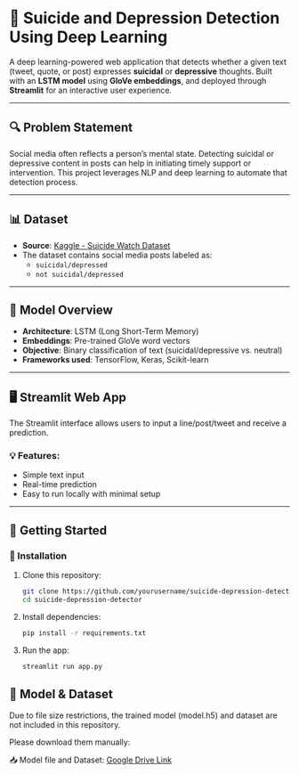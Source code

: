 # 🧠 Suicide and Depression Detection Using Deep Learning

A deep learning-powered web application that detects whether a given text (tweet, quote, or post) expresses **suicidal** or **depressive** thoughts. Built with an **LSTM model** using **GloVe embeddings**, and deployed through **Streamlit** for an interactive user experience.

---

## 🔍 Problem Statement

Social media often reflects a person’s mental state. Detecting suicidal or depressive content in posts can help in initiating timely support or intervention. This project leverages NLP and deep learning to automate that detection process.

---

## 📊 Dataset

- **Source**: [Kaggle - Suicide Watch Dataset](https://www.kaggle.com/datasets/nikhileswarkomati/suicide-watch)
- The dataset contains social media posts labeled as:
  - `suicidal/depressed`
  - `not suicidal/depressed`

---

## 🧠 Model Overview

- **Architecture**: LSTM (Long Short-Term Memory)
- **Embeddings**: Pre-trained GloVe word vectors
- **Objective**: Binary classification of text (suicidal/depressive vs. neutral)
- **Frameworks used**: TensorFlow, Keras, Scikit-learn

---

## 🖥️ Streamlit Web App

The Streamlit interface allows users to input a line/post/tweet and receive a prediction.

### 💡 Features:
- Simple text input
- Real-time prediction
- Easy to run locally with minimal setup

---

## 🚀 Getting Started

### 🔧 Installation

1. Clone this repository:
   ```bash
   git clone https://github.com/yourusername/suicide-depression-detector.git
   cd suicide-depression-detector

2. Install dependencies:
   ```bash
   pip install -r requirements.txt

3. Run the app:
   ```bash
   streamlit run app.py

## 🔻 Model & Dataset
Due to file size restrictions, the trained model (model.h5) and dataset are not included in this repository.

Please download them manually:

📥 Model file and Dataset: [Google Drive Link](https://drive.google.com/drive/folders/1iQHSNkkB3qYF7ys7xBozjlaqigtuI0k6?usp=drive_link)
